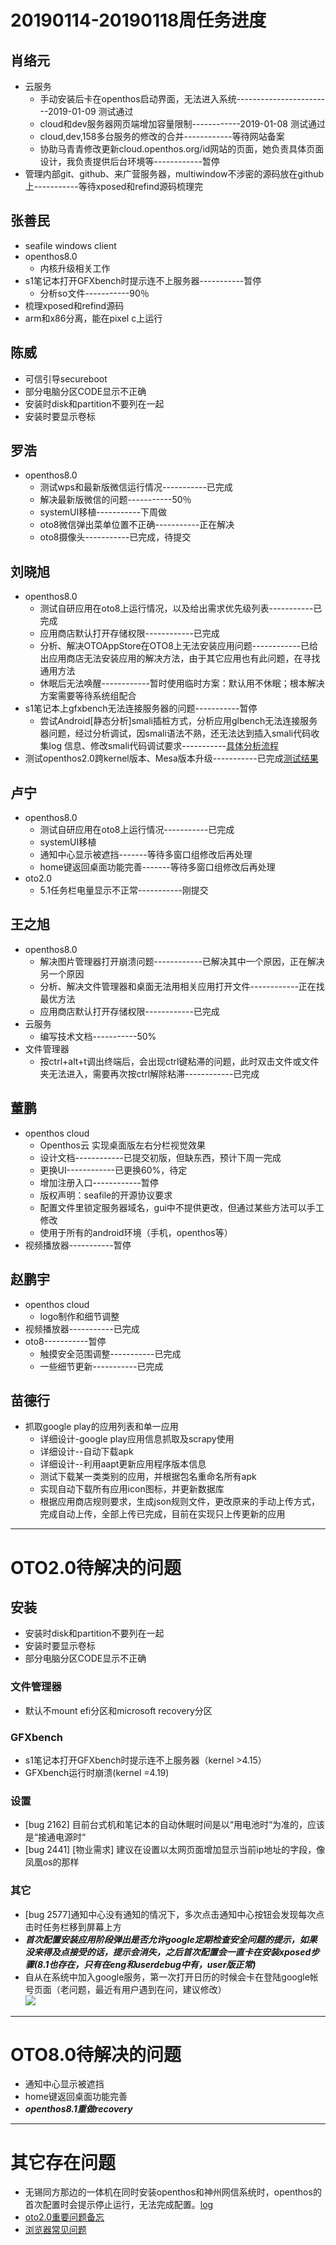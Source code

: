 # 20190114-20190118周任务进度

## 肖络元
- 云服务
   - 手动安装后卡在openthos启动界面，无法进入系统------------------------2019-01-09 测试通过
   - cloud和dev服务器网页端增加容量限制------------2019-01-08 测试通过
   - cloud,dev,158多台服务的修改的合并------------等待网站备案
   - 协助马青青修改更新cloud.openthos.org/id网站的页面，她负责具体页面设计，我负责提供后台环境等------------暂停
- 管理内部git、github、来广营服务器，multiwindow不涉密的源码放在github上-----------等待xposed和refind源码梳理完
                
## 张善民
- seafile windows client
- openthos8.0
   - 内核升级相关工作
- s1笔记本打开GFXbench时提示连不上服务器-----------暂停
   - 分析so文件-----------90％
- 梳理xposed和refind源码
- arm和x86分离，能在pixel c上运行

## 陈威
- 可信引导secureboot
- 部分电脑分区CODE显示不正确
- 安装时disk和partition不要列在一起
- 安装时要显示卷标

## 罗浩
- openthos8.0
   - 测试wps和最新版微信运行情况-----------已完成
   - 解决最新版微信的问题-----------50％
   - systemUI移植-----------下周做
   - oto8微信弹出菜单位置不正确-----------正在解决
   - oto8摄像头-----------已完成，待提交

## 刘晓旭
- openthos8.0
   - 测试自研应用在oto8上运行情况，以及给出需求优先级列表-----------已完成
   - 应用商店默认打开存储权限------------已完成
   - 分析、解决OTOAppStore在OTO8上无法安装应用问题------------已给出应用商店无法安装应用的解决方法，由于其它应用也有此问题，在寻找通用方法
   - 休眠后无法唤醒------------暂时使用临时方案：默认用不休眠；根本解决方案需要等待系统组配合
- s1笔记本上gfxbench无法连接服务器的问题-----------暂停
   - 尝试Android[静态分析]smali插桩方式，分析应用glbench无法连接服务器问题，经过分析调试，因smali语法不熟，还无法达到插入smali代码收集log 信息、修改smali代码调试要求-----------[具体分析流程](https://github.com/openthos/multiwin-analysis/blob/master/multiwindow/liuxx/Android%20smali%22%E6%8F%92%E6%A1%A9%22%E8%B0%83%E8%AF%95apk.md)
- 测试openthos2.0跨kernel版本、Mesa版本升级-----------已完成[测试结果](https://github.com/openthos/multiwin-analysis/blob/master/multiwindow/liuxx/%E6%B5%8B%E8%AF%95openthos2.0%E8%B7%A8kernel%E7%89%88%E6%9C%AC%E3%80%81Mesa%E7%89%88%E6%9C%AC%E5%8D%87%E7%BA%A7.md)

## 卢宁
- openthos8.0
   - 测试自研应用在oto8上运行情况-----------已完成
   - systemUI移植
   - 通知中心显示被遮挡-------等待多窗口组修改后再处理
   - home键返回桌面功能完善-------等待多窗口组修改后再处理
- oto2.0
   - 5.1任务栏电量显示不正常-----------刚提交

## 王之旭
- openthos8.0
   - 解决图片管理器打开崩溃问题------------已解决其中一个原因，正在解决另一个原因
   - 分析、解决文件管理器和桌面无法用相关应用打开文件------------正在找最优方法
   - 应用商店默认打开存储权限------------已完成
- 云服务
   - 编写技术文档-----------50%
- 文件管理器
   - 按ctrl+alt+t调出终端后，会出现ctrl键粘滞的问题，此时双击文件或文件夹无法进入，需要再次按ctrl解除粘滞------------已完成

## 董鹏
- openthos cloud
   - Openthos云 实现桌面版左右分栏视觉效果
   - 设计文档------------已提交初版，但缺东西，预计下周一完成
   - 更换UI------------已更换60%，待定
   - 增加注册入口------------暂停
   - 版权声明：seafile的开源协议要求
   - 配置文件里锁定服务器域名，gui中不提供更改，但通过某些方法可以手工修改
   - 使用于所有的android环境（手机，openthos等）
- 视频播放器-----------暂停

## 赵鹏宇
- openthos cloud
   - logo制作和细节调整
- 视频播放器-----------已完成
- oto8-----------暂停
   - 触摸安全范围调整-----------已完成
   - 一些细节更新-----------已完成
   
## 苗德行
- 抓取google play的应用列表和单一应用
   - 详细设计-google play应用信息抓取及scrapy使用
   - 详细设计--自动下载apk
   - 详细设计--利用aapt更新应用程序版本信息
   - 测试下载某一类类别的应用，并根据包名重命名所有apk
   - 实现自动下载所有应用icon图标，并更新数据库
   - 根据应用商店规则要求，生成json规则文件，更改原来的手动上传方式，完成自动上传，全部上传已完成，目前在实现只上传更新的应用


***

# OTO2.0待解决的问题
## 安装
- 安装时disk和partition不要列在一起
- 安装时要显示卷标
- 部分电脑分区CODE显示不正确

### 文件管理器
- 默认不mount efi分区和microsoft recovery分区

### GFXbench
- s1笔记本打开GFXbench时提示连不上服务器（kernel >4.15）
- GFXbench运行时崩溃(kernel =4.19)

### 设置
- [bug 2162] 目前台式机和笔记本的自动休眠时间是以“用电池时“为准的，应该是“接通电源时“
- [bug 2441] [物业需求] 建议在设置以太网页面增加显示当前ip地址的字段，像凤凰os的那样

### 其它
- [bug 2577]通知中心没有通知的情况下，多次点击通知中心按钮会发现每次点击时任务栏移到屏幕上方
- ***首次配置安装应用阶段弹出是否允许google定期检查安全问题的提示，如果没来得及点接受的话，提示会消失，之后首次配置会一直卡在安装xposed步骤(8.1也存在，只有在eng和userdebug中有，user版正常)***
- 自从在系统中加入google服务，第一次打开日历的时候会卡在登陆google帐号页面（老问题，最近有用户遇到在问，建议修改）  
![](https://github.com/openthos/app-testing-results/blob/master/testresult/picture/calendar_1.png)

***
# OTO8.0待解决的问题
- 通知中心显示被遮挡
- home键返回桌面功能完善
- ***openthos8.1重做recovery***
***
# 其它存在问题
- 无锡同方那边的一体机在同时安装openthos和神州网信系统时，openthos的首次配置时会提示停止运行，无法完成配置。[log](https://github.com/openthos/app-testing-results/blob/master/other/a.txt)
- [oto2.0重要问题备忘](https://github.com/openthos/app-testing-results/blob/master/testresult/OTO%E5%8A%9F%E8%83%BD%E6%B5%8B%E8%AF%95%E7%9B%B8%E5%85%B3/oto2.0%E9%87%8D%E8%A6%81%E9%97%AE%E9%A2%98%E5%A4%87%E5%BF%98.md)
- [浏览器常见问题](https://github.com/openthos/app-testing-results/blob/master/testresult/OTO%E5%8A%9F%E8%83%BD%E6%B5%8B%E8%AF%95%E7%9B%B8%E5%85%B3/%E6%B5%8F%E8%A7%88%E5%99%A8%E5%B8%B8%E8%A7%81%E9%97%AE%E9%A2%98.md)
